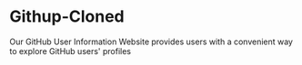 # Githup-Cloned
Our GitHub User Information Website provides users with a convenient way to explore GitHub users' profiles
